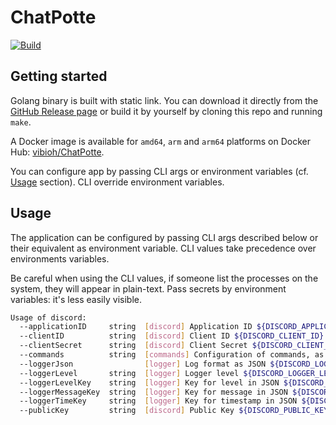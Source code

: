 # ChatPotte

[![Build](https://github.com/ViBiOh/ChatPotte/workflows/Build/badge.svg)](https://github.com/ViBiOh/ChatPotte/actions)

## Getting started

Golang binary is built with static link. You can download it directly from the [GitHub Release page](https://github.com/ViBiOh/ChatPotte/releases) or build it by yourself by cloning this repo and running `make`.

A Docker image is available for `amd64`, `arm` and `arm64` platforms on Docker Hub: [vibioh/ChatPotte](https://hub.docker.com/r/vibioh/ChatPotte/tags).

You can configure app by passing CLI args or environment variables (cf. [Usage](#usage) section). CLI override environment variables.

## Usage

The application can be configured by passing CLI args described below or their equivalent as environment variable. CLI values take precedence over environments variables.

Be careful when using the CLI values, if someone list the processes on the system, they will appear in plain-text. Pass secrets by environment variables: it's less easily visible.

```bash
Usage of discord:
  --applicationID     string  [discord] Application ID ${DISCORD_APPLICATION_ID}
  --clientID          string  [discord] Client ID ${DISCORD_CLIENT_ID}
  --clientSecret      string  [discord] Client Secret ${DISCORD_CLIENT_SECRET}
  --commands          string  [commands] Configuration of commands, as JSON string ${DISCORD_COMMANDS}
  --loggerJson                [logger] Log format as JSON ${DISCORD_LOGGER_JSON} (default false)
  --loggerLevel       string  [logger] Logger level ${DISCORD_LOGGER_LEVEL} (default "INFO")
  --loggerLevelKey    string  [logger] Key for level in JSON ${DISCORD_LOGGER_LEVEL_KEY} (default "level")
  --loggerMessageKey  string  [logger] Key for message in JSON ${DISCORD_LOGGER_MESSAGE_KEY} (default "msg")
  --loggerTimeKey     string  [logger] Key for timestamp in JSON ${DISCORD_LOGGER_TIME_KEY} (default "time")
  --publicKey         string  [discord] Public Key ${DISCORD_PUBLIC_KEY}
```
